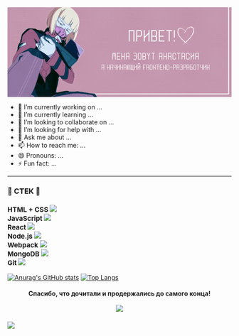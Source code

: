 <img align="center" src="./Привет!.gif"/>

- 🔭 I’m currently working on ...
- 🌱 I’m currently learning ...
- 👯 I’m looking to collaborate on ...
- 🤔 I’m looking for help with ...
- 💬 Ask me about ...
- 📫 How to reach me: ...
- 😄 Pronouns: ...
- ⚡ Fun fact: ...

---

### 🔮 СТЕК 🔮

<h3 style="font-size: 15px;">
HTML + CSS <img src="https://upload.wikimedia.org/wikipedia/commons/thumb/1/10/CSS3_and_HTML5_logos_and_wordmarks.svg/2560px-CSS3_and_HTML5_logos_and_wordmarks.svg.png" height="20"/> <br>
JavaScript <img src="https://fuzeservers.ru/wp-content/uploads/9/3/a/93a14a817aba78c219b6421198863989.png" height="17"/> <br>
React <img src="https://pluspng.com/img-png/react-logo-png-img-react-logo-png-react-js-logo-png-transparent-png-1142x1027.png" height="17"/> <br>
Node.js <img src="https://brandslogos.com/wp-content/uploads/thumbs/nodejs-logo-vector.svg" height="17"/> <br>
Webpack <img src="https://web-creator.ru/technologies/webpack.png" height="17"/> <br>
MongoDB <img src="https://media.slid.es/uploads/132631/images/5162178/mongodb.png" height="17"/> <br>
Git <img src="https://upload.wikimedia.org/wikipedia/commons/thumb/c/c5/Git_Icon.svg/1200px-Git_Icon.svg.png" height="17"/> <br>
</h3>

[![Anurag's GitHub stats](https://github-readme-stats.vercel.app/api?username=AnastasiaBelova00&theme=panda)](https://github.com/anuraghazra/github-readme-stats) [![Top Langs](https://github-readme-stats.vercel.app/api/top-langs/?username=AnastasiaBelova00&layout=compact&theme=panda)](https://github.com/anuraghazra/github-readme-stats)

<h4 align="center">Спасибо, что дочитали и продержались до самого конца! <br>
<br>
<img src="https://i.pinimg.com/originals/7a/1e/b6/7a1eb6973e65863dfb70f628435b7d29.jpg" height="200"/> <br>
</h4>

![](https://komarev.com/ghpvc/?username=AnastasiaBelova00&color=c598af)
